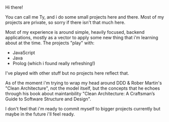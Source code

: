 Hi there!

You can call me Ty, and i do some small projects here and there.
Most of my projects are private, so sorry if there isn't that much here.

Most of my experience is around simple, heavily focused, backend applications, 
mostly as a vector to apply some new thing that i'm learning about at the time.
The projects "play" with: 
  - JavaScript 
  - Java
  - Prolog (which i found really refreshing!)

I've played with other stuff but no projects here reflect that.


As of the moment i'm trying to wrap my head around DDD & Rober Martin's "Clean Architecture", 
not the model itself, but the concepts that he echoes through his book about maintanbility
"Clean Architecture: A Craftsman’s Guide to Software Structure and Design".

I don't feel that i'm ready to commit myself to bigger projects currently but maybe in the future i'll feel ready.

<!---
Fohalvutlun/Fohalvutlun is a ✨ special ✨ repository because its `README.md` (this file) appears on your GitHub profile.
You can click the Preview link to take a look at your changes.
--->
